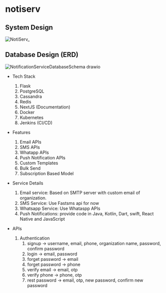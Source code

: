 # notiserv

## System Design

![NotiServ_](https://github.com/NotiServ/notiserv/assets/121743571/ad2741f2-ff29-485e-b4f5-f984469ae23e)



## Database Design (ERD)
![NotificationServiceDatabaseSchema drawio](https://github.com/NotiServ/notiserv/assets/121743571/5fd681b4-3add-402e-8c49-528d4ee7f05a)


- Tech Stack
    1. Flask
    2. PostgreSQL
    3. Cassandra
    4. Redis
    5. NextJS (Documentation)
    6. Docker
    7. Kubernetes
    8. Jenkins (CI/CD)

    
- Features
    1. Email APIs
    2. SMS APIs
    3. Whatapp APIs
    4. Push Notification APIs
    5. Custom Templates
    6. Bulk Send
    7. Subscription Based Model


- Service Details
    1. Email service: Based on SMTP server with custom email of organization.
    2. SMS Service: Use Fastsms api for now
    3. Whatsapp Service: Use Whataspp APIs
    4. Push Notifications: provide code in Java, Kotlin, Dart, swift, React Native and JavaScript


- APIs
    1. Authentication
        1. signup → username, email, phone, organization name, password, confirm password
        2. login → email, password
        3. forget password → email
        4. forget password → phone
        5. verify email → email, otp
        6. verify phone → phone, otp
        7. rest password → email, otp, new password, confirm new password

      
